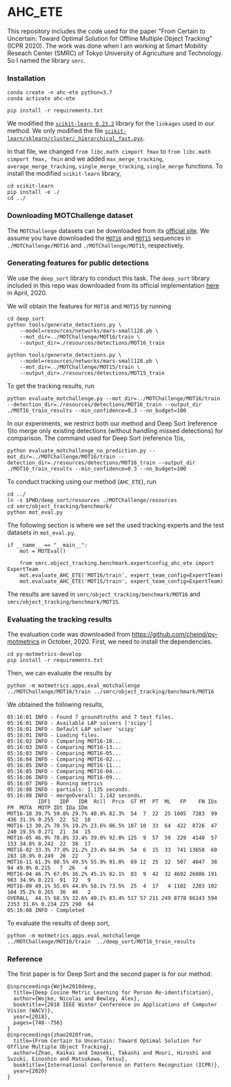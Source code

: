 # AHC_ETE

This repository includes the code used for the paper "From Certain to Uncertain: Toward Optimal Solution for Offline Multiple Object Tracking" (ICPR 2020).
The work was done when I am working at Smart Mobility Reseach Center (SMRC) of Tokyo University of Agriculture and Technology.
So I named the library `smrc`.

### Installation

```
conda create -n ahc-ete python=3.7
conda activate ahc-ete

pip install -r requirements.txt

```

We modified the [`scikit-learn 0.23.2`](https://github.com/scikit-learn/scikit-learn) library for the `linkages`
used in our method.
We only modified the file [`scikit-learn/sklearn/cluster/_hierarchical_fast.pyx`](scikit-learn/sklearn/cluster/_hierarchical_fast.pyx).

In that file, we changed `from libc.math cimport fmax` to `from libc.math cimport fmax, fmin` and
we added `max_merge_tracking`, `average_merge_tracking`, 
`single_merge_tracking`, `single_merge` functions.
To install the modified `scikit-learn` library, 

```
cd scikit-learn
pip install -e ./
cd ../
```


### Downloading MOTChallenge dataset

The `MOTChallenge` datasets can be downloaded from its [official site](https://motchallenge.net/). We assume you
have downloaded the [`MOT16`](https://motchallenge.net/data/MOT16/) and 
[`MOT15`](https://motchallenge.net/data/2D_MOT_2015/) sequences in `./MOTChallenge/MOT16` and `./MOTChallenge/MOT15`, respectively. 

### Generating features for public detections

We use the `deep_sort` library to conduct this task.
The `deep_sort` library included in this repo was downloaded from its official implementation [here](https://github.com/nwojke/deep_sort) 
in April, 2020.

We will obtain the features for `MOT16` and `MOT15` by running 
```
cd deep_sort
python tools/generate_detections.py \
    --model=resources/networks/mars-small128.pb \
    --mot_dir=../MOTChallenge/MOT16/train \
    --output_dir=./resources/detections/MOT16_train

python tools/generate_detections.py \
    --model=resources/networks/mars-small128.pb \
    --mot_dir=../MOTChallenge/MOT15/train \
    --output_dir=./resources/detections/MOT15_train
```
To get the tracking results, run 
```
python evaluate_motchallenge.py --mot_dir=../MOTChallenge/MOT16/train --detection_dir=./resources/detections/MOT16_train --output_dir ./MOT16_train_results --min_confidence=0.3 --nn_budget=100
```

In our experiments, we restrict both our method and Deep Sort (reference 1)to merge only existing detections 
(without handling missed detections) for comparison. The command used for Deep Sort (reference 1)is,

```
python evaluate_motchallenge_no_prediction.py --mot_dir=../MOTChallenge/MOT16/train --detection_dir=./resources/detections/MOT16_train --output_dir ./MOT16_train_results --min_confidence=0.3 --nn_budget=100
```

To conduct tracking using  our method (`AHC_ETE`), run  

```
cd ../
ln -s $PWD/deep_sort/resources ./MOTChallenge/resources
cd smrc/object_tracking/benchmark/
python mot_eval.py
```

The following section is where we set the used tracking experts and the test datasets in `mot_eval.py`.
```
if __name__ == "__main__":
    mot = MOTEval()

    from smrc.object_tracking.benchmark.expertconfig_ahc_ete import ExpertTeam
    mot.evaluate_AHC_ETE('MOT16/train', expert_team_config=ExpertTeam)
    mot.evaluate_AHC_ETE('MOT15/train', expert_team_config=ExpertTeam)

```
The results are saved in `smrc/object_tracking/benchmark/MOT16` and `smrc/object_tracking/benchmark/MOT15`.

### Evaluating the tracking results

The evaluation code was downloaded from https://github.com/cheind/py-motmetrics in October, 2020.
First, we need to install the dependencies.
```
cd py-motmetrics-develop
pip install -r requirements.txt
```

Then, we can evaluate the results by
```
python -m motmetrics.apps.eval_motchallenge ../MOTChallenge/MOT16/train ../smrc/object_tracking/benchmark/MOT16
```
We obtained the following results,
```
05:16:01 INFO - Found 7 groundtruths and 7 test files.
05:16:01 INFO - Available LAP solvers ['scipy']
05:16:01 INFO - Default LAP solver 'scipy'
05:16:01 INFO - Loading files.
05:16:02 INFO - Comparing MOT16-10...
05:16:03 INFO - Comparing MOT16-13...
05:16:03 INFO - Comparing MOT16-05...
05:16:04 INFO - Comparing MOT16-02...
05:16:05 INFO - Comparing MOT16-11...
05:16:05 INFO - Comparing MOT16-04...
05:16:06 INFO - Comparing MOT16-09...
05:16:07 INFO - Running metrics
05:16:08 INFO - partials: 1.135 seconds.
05:16:08 INFO - mergeOverall: 1.142 seconds.
          IDF1   IDP   IDR  Rcll  Prcn  GT MT  PT  ML   FP    FN IDs    FM  MOTA  MOTP IDt IDa IDm
MOT16-10 39.7% 59.8% 29.7% 40.9% 82.3%  54  7  22  25 1085  7283  99   436 31.3% 0.255  22  52  10
MOT16-13 30.2% 70.5% 19.2% 23.6% 86.5% 107 10  33  64  422  8726  47   240 19.5% 0.271  21  34  15
MOT16-05 46.9% 78.8% 33.4% 39.0% 92.0% 125  9  57  59  229  4140  57   153 34.8% 0.242  22  38  17
MOT16-02 33.3% 77.0% 21.2% 23.4% 84.9%  54  6  15  33  741 13658  60   283 18.9% 0.249  26  22   7
MOT16-11 61.3% 80.5% 49.5% 55.9% 91.0%  69 12  25  32  507  4047  38    94 49.9% 0.215   7  26   4
MOT16-04 46.7% 67.0% 36.2% 45.1% 82.1%  83  9  42  32 4692 26086 191   983 34.9% 0.221  91  72   9
MOT16-09 49.1% 55.6% 44.0% 58.1% 73.5%  25  4  17   4 1102  2203 102   164 35.2% 0.265  36  46   2
OVERALL  44.1% 68.5% 32.6% 40.1% 83.4% 517 57 211 249 8778 66143 594  2353 31.6% 0.234 225 290  64
05:16:08 INFO - Completed
```

To evaluate the results of deep sort,
```
python -m motmetrics.apps.eval_motchallenge ../MOTChallenge/MOT16/train  ../deep_sort/MOT16_train_results
```

### Reference 
The first paper is for Deep Sort and the second paper is for our method.
```
@inproceedings{Wojke2018deep,
  title={Deep Cosine Metric Learning for Person Re-identification},
  author={Wojke, Nicolai and Bewley, Alex},
  booktitle={2018 IEEE Winter Conference on Applications of Computer Vision (WACV)},
  year={2018},
  pages={748--756}
}
@inproceedings{zhao2020from,
  title={From Certain to Uncertain: Toward Optimal Solution for Offline Multiple Object Tracking},
  author={Zhao, Kaikai and Imaseki, Takashi and Mouri, Hiroshi and Suzuki, Einoshin and Matsukawa, Tetsu},
  booktitle={International Conference on Pattern Recognition (ICPR)},
  year={2020}
}

```